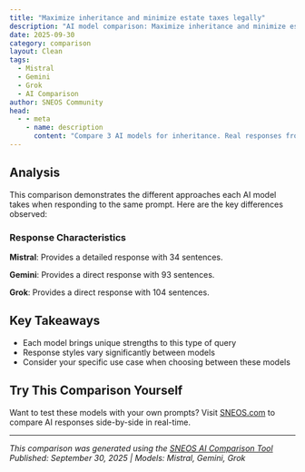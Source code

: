 ```yaml
---
title: "Maximize inheritance and minimize estate taxes legally"
description: "AI model comparison: Maximize inheritance and minimize estate taxes legally..."
date: 2025-09-30
category: comparison
layout: Clean
tags:
  - Mistral
  - Gemini
  - Grok
  - AI Comparison
author: SNEOS Community
head:
  - - meta
    - name: description
      content: "Compare 3 AI models for inheritance. Real responses from Mistral, Gemini, Grok with detailed analysis."
---
```


<ChatComparison
  title="Maximize inheritance and minimize estate taxes legally"
  prompt="Maximize inheritance and minimize estate taxes legally"
  :responses='{
    "Mistral": "Maximizing inheritance and minimizing estate taxes legally involves careful planning and the use of various financial and legal strategies. Here are some steps you can consider:\n\n### 1. **Estate Planning**\n   - **Wills and Trusts**: Create a will to ensure your assets are distributed according to your wishes. Consider setting up trusts, such as revocable living trusts or irrevocable trusts, to manage and distribute assets more efficiently.\n   - **Beneficiary Designations**: Ensure that beneficiary designations on life insurance policies, retirement accounts, and other assets are up-to-date and aligned with your estate plan.\n\n### 2. **Gifting**\n   - **Annual Gift Tax Exclusion**: You can gift up to a certain amount each year to as many individuals as you wish without incurring gift taxes. As of 2023, this amount is $17,000 per recipient.\n   - **Lifetime Gift Tax Exemption**: Utilize your lifetime gift tax exemption, which allows you to gift a larger amount over your lifetime without incurring gift taxes. As of 2023, this amount is $12.92 million.\n\n### 3. **Tax-Efficient Investments**\n   - **Tax-Advantaged Accounts**: Maximize contributions to tax-advantaged accounts like IRAs, 401(k)s, and 529 plans.\n   - **Tax-Efficient Investments**: Invest in assets that are tax-efficient, such as municipal bonds, which are generally exempt from federal income tax.\n\n### 4. **Life Insurance**\n   - **Irrevocable Life Insurance Trust (ILIT)**: Set up an ILIT to own your life insurance policy, which can help keep the death benefit out of your taxable estate.\n\n### 5. **Charitable Giving**\n   - **Charitable Remainder Trusts (CRTs)**: Establish a CRT to donate assets to charity while retaining an income stream for yourself or your beneficiaries.\n   - **Donor-Advised Funds (DAFs)**: Contribute to a DAF to receive an immediate tax deduction and recommend grants to charities over time.\n\n### 6. **Business Succession Planning**\n   - **Buy-Sell Agreements**: If you own a business, establish a buy-sell agreement to ensure a smooth transition of ownership and minimize estate taxes.\n   - **Family Limited Partnerships (FLPs)**: Use FLPs to transfer business interests to family members while retaining control and potentially reducing the value of the transferred assets for estate tax purposes.\n\n### 7. **Estate Tax Exemptions**\n   - **Portability**: Ensure that both spouses utilize their estate tax exemptions. Portability allows a surviving spouse to use any unused exemption of the deceased spouse.\n   - **Marital Deduction**: Take advantage of the unlimited marital deduction, which allows you to transfer an unlimited amount of assets to your spouse without incurring estate taxes.\n\n### 8. **Professional Advice**\n   - **Consult Experts**: Work with estate planning attorneys, financial advisors, and tax professionals to develop a comprehensive plan tailored to your specific situation.\n\n### 9. **Regular Review**\n   - **Update Your Plan**: Regularly review and update your estate plan to account for changes in tax laws, family circumstances, and financial situations.\n\n### 10. **Healthcare and Financial Powers of Attorney**\n   - **Durable Power of Attorney**: Ensure you have a durable power of attorney for financial matters and a healthcare power of attorney to manage your affairs if you become incapacitated.\n\nBy implementing these strategies, you can maximize the inheritance for your beneficiaries and minimize estate taxes legally. Always consult with qualified professionals to ensure compliance with current laws and regulations.",
    "Gemini": "Okay, this is a common and important goal for many people.  It\u0027s crucial to understand that estate planning and tax minimization are complex and highly dependent on individual circumstances, asset types, and applicable laws (which vary by jurisdiction).  **I am an AI and cannot provide legal or financial advice.  You need to consult with qualified professionals, such as an estate planning attorney, a certified public accountant (CPA), and potentially a financial advisor, to get personalized guidance.**\n\nThat being said, I can provide a general overview of common strategies and considerations.  Think of this as a starting point for your discussions with those professionals.\n\n**I. Core Strategies for Maximizing Inheritance and Minimizing Estate Taxes:**\n\n*   **A. Lifetime Gifting:**\n    *   **Annual Gift Tax Exclusion:**  The IRS allows you to gift a certain amount of money each year to as many individuals as you like without incurring gift tax or using up your lifetime gift tax exemption.  This amount changes annually.  Gifting within the annual exclusion allows you to gradually reduce your taxable estate without tax consequences.\n    *   **Gift Tax Exemption (Lifetime Exemption):**  The US has a significant lifetime gift and estate tax exemption. This is the total amount you can give away during your lifetime and/or leave at death before estate taxes kick in. The amount is quite high, but it is important to note that its future is uncertain (it is scheduled to revert to a lower amount in the future unless Congress acts).\n    *   **Gifting Appreciated Assets:**  Consider gifting assets that are likely to appreciate in value in the future.  This shifts the future appreciation out of your estate.  However, be mindful of the recipient\u0027s basis in the asset (carryover basis) and potential capital gains taxes when they eventually sell it.\n    *   **Direct Payment of Tuition and Medical Expenses:**  You can pay tuition expenses directly to an educational institution or medical expenses directly to a healthcare provider on behalf of someone else without it being considered a taxable gift, and without using the annual exclusion or lifetime exemption. This can be a very efficient way to reduce your estate.\n*   **B. Estate Planning Documents:**\n    *   **Will:**  A will is the foundation of any estate plan. It directs how your assets will be distributed after your death. Without a will, state law dictates who inherits, which may not align with your wishes.\n    *   **Revocable Living Trust (RLT):**  An RLT allows you to manage your assets during your lifetime and transfer them to your beneficiaries after your death, often avoiding probate.  While it doesn\u0027t inherently save on estate taxes, it provides flexibility and control.  Assets in a revocable trust are still considered part of your taxable estate.\n    *   **Irrevocable Trusts:** These trusts can be powerful tools for estate tax minimization. Because you relinquish control of the assets placed in the trust, they are generally removed from your taxable estate. Common types include:\n        *   **Irrevocable Life Insurance Trust (ILIT):** Owns your life insurance policy, preventing the policy proceeds from being included in your taxable estate.  The proceeds can then be used to pay estate taxes or provide liquidity to your heirs.\n        *   **Grantor Retained Annuity Trust (GRAT):** You transfer assets to the trust, receive an annuity payment for a fixed term, and the remaining assets (plus any appreciation) pass to your beneficiaries at the end of the term.  It\u0027s effective if the assets appreciate faster than the IRS\u0027s interest rate (the \u0022Section 7520 rate\u0022).\n        *   **Qualified Personal Residence Trust (QPRT):**  You transfer your home to the trust, retain the right to live there for a set term, and then the home passes to your beneficiaries.  This can remove a significant asset from your estate at a discounted value.\n        *   **Family Limited Partnership (FLP) or LLC:** Can be used to transfer assets, often family business interests, to younger generations while retaining control. Valuation discounts may be available, reducing the taxable value of the transferred assets.\n    *   **Power of Attorney:**  Designates someone to manage your financial affairs if you become incapacitated.\n    *   **Healthcare Directive (Living Will):**  Outlines your wishes for medical treatment if you are unable to make decisions.\n*   **C. Charitable Giving:**\n    *   **Charitable Bequests:**  Leaving assets to qualified charities in your will or trust reduces your taxable estate.\n    *   **Charitable Remainder Trusts (CRTs):**  You transfer assets to the trust, receive income for a set period, and then the remaining assets go to charity.  You receive an income tax deduction when the trust is established.\n    *   **Private Foundations:**  Allow you to control charitable giving and involve your family in philanthropy.\n*   **D. Valuation Strategies:**\n    *   **Accurate Appraisals:**  Obtain professional appraisals of real estate, business interests, and other assets to establish fair market value for estate tax purposes.\n    *   **Valuation Discounts:**  Legitimately apply valuation discounts (e.g., for lack of marketability or minority interest) when valuing assets like closely held businesses.\n*   **E. Life Insurance:**\n    *   **Estate Liquidity:**  Life insurance can provide cash to pay estate taxes, avoiding the need to sell assets at potentially unfavorable times.\n    *   **ILITs (as mentioned above):**  Crucial for keeping life insurance proceeds out of your taxable estate.\n*   **F. Business Succession Planning:**\n    *   **Buy-Sell Agreements:**  Establish a plan for the transfer of ownership of a business upon your death or retirement.  These agreements can help establish the value of the business for estate tax purposes.\n    *   **Gifting Business Interests:**  Gradually gifting shares of the business to family members can reduce your estate.\n\n**II. Key Considerations:**\n\n*   **State Estate Taxes:**  Some states have their own estate taxes, which may have lower thresholds than the federal estate tax.  Plan accordingly.\n*   **Portability:**  The surviving spouse can \u0022port\u0022 the unused portion of the deceased spouse\u0027s estate tax exemption.  This allows the surviving spouse to use both their own exemption and the deceased spouse\u0027s unused exemption.  However, this requires filing an estate tax return even if no tax is due.\n*   **Basis Planning:**  Assets inherited from an estate generally receive a \u0022step-up\u0022 in basis to their fair market value at the date of death.  This can significantly reduce capital gains taxes when the heirs eventually sell the assets.  Be aware of potential limitations or changes to the step-up in basis rules.\n*   **Generation-Skipping Transfer (GST) Tax:**  This tax applies to transfers to grandchildren or more remote descendants (or unrelated individuals who are significantly younger than you).  There is a separate GST tax exemption.\n*   **Tax Law Changes:**  Estate tax laws are subject to change.  It\u0027s essential to review your estate plan regularly to ensure it remains effective in light of current laws.\n*   **Control vs. Tax Savings:**  Balancing the desire to minimize estate taxes with the need to maintain control over your assets is a key consideration.  Irrevocable trusts, while effective for tax savings, involve giving up control.\n*   **Family Dynamics:**  Consider the potential impact of your estate plan on family relationships.  Open communication and fair treatment of heirs are essential.\n*   **Complexity:**  Estate planning can be complex. Don\u0027t try to do it yourself. Work with experienced professionals.\n*   **Domicile:** Your primary residence (domicile) at the time of your death will determine which state\u0027s laws govern your estate. Moving to a state with no estate tax can be a strategy for some, but it\u0027s a major life decision.\n*   **Retirement Accounts:** Be aware of the tax implications of inheriting retirement accounts (IRAs, 401(k)s).  The rules are complex and have changed in recent years with the SECURE Act and SECURE Act 2.0.\n\n**III.  Actionable Steps:**\n\n1.  **Inventory Your Assets:**  Create a detailed list of all your assets, including real estate, investments, retirement accounts, business interests, life insurance policies, and personal property.\n2.  **Determine Your Goals:**  What are your priorities?  Minimizing taxes, providing for your family, supporting charities, or maintaining control over your assets?\n3.  **Consult with Professionals:**  Meet with an estate planning attorney, CPA, and financial advisor to discuss your specific situation and develop a personalized plan.\n4.  **Review and Update Regularly:**  Estate plans should be reviewed and updated periodically (at least every 3-5 years, or sooner if there are significant life changes).\n\n**Disclaimer:** This information is for general educational purposes only and does not constitute legal, financial, or tax advice.  You should consult with qualified professionals before making any decisions about your estate plan.\n",
    "Grok": "Maximizing inheritance and minimizing estate taxes legally requires careful planning and the use of various strategies within the bounds of current tax laws. Estate tax laws and thresholds can differ significantly by country and, in some cases, by state or region (e.g., in the U.S., federal estate taxes and state-level estate or inheritance taxes apply). Below, I\u2019ll focus on general strategies commonly used in the United States as a reference point, but many of these principles can be adapted to other jurisdictions with appropriate legal advice. Always consult with a qualified estate planning attorney or tax advisor to ensure compliance with local laws and to tailor a plan to your specific circumstances.\n\n### 1. Understand Estate Tax Exemptions and Thresholds\n- **Federal Estate Tax Exemption (U.S. as of 2023):** The federal estate tax applies only to estates exceeding a certain value. For 2023, the exemption is $12.92 million per individual (or $25.84 million for a married couple). Estates below this threshold are not subject to federal estate tax. Note that this exemption is set to decrease to about half this amount in 2026 under current law unless extended by Congress.\n- **State Estate/Inheritance Taxes:** Some states impose their own estate or inheritance taxes with lower exemption thresholds (e.g., Massachusetts and Oregon have exemptions around $1-2 million). Research your state\u2019s rules if applicable.\n- **Key Action:** Track changes in tax laws and plan around current exemptions to minimize taxable estate value.\n\n### 2. Leverage Annual Gift Tax Exclusions\n- **Annual Exclusion (U.S. as of 2023):** You can gift up to $17,000 per person per year (or $34,000 for married couples splitting gifts) to as many individuals as you like without incurring gift tax or reducing your lifetime estate tax exemption.\n- **Strategy:** Start gifting assets to heirs during your lifetime to reduce the size of your taxable estate. This can include cash, stocks, or other property.\n- **Additional Benefit:** Gifts of appreciating assets (like stocks or real estate) remove future growth from your estate, further reducing tax liability.\n\n### 3. Utilize Lifetime Gift Tax Exemption\n- Beyond the annual exclusion, you can use your lifetime gift tax exemption (tied to the federal estate tax exemption of $12.92 million in 2023) to transfer larger sums or assets without immediate tax. However, amounts gifted above the annual exclusion reduce your lifetime estate tax exemption.\n- **Strategy:** Consider gifting high-value or rapidly appreciating assets early to lock in current exemption levels before they potentially decrease in 2026.\n\n### 4. Establish Trusts to Protect and Transfer Wealth\nTrusts are powerful tools for estate planning and tax minimization. Here are some common types:\n- **Irrevocable Trusts:** Once funded, assets are removed from your taxable estate. Examples include:\n  - **Irrevocable Life Insurance Trusts (ILITs):** Owns life insurance policies so proceeds are not included in your estate.\n  - **Grantor Retained Annuity Trusts (GRATs):** Allows you to transfer asset growth to heirs with minimal or no gift tax by retaining an annuity stream for a set period.\n  - **Qualified Personal Residence Trusts (QPRTs):** Transfers a home to heirs at a reduced gift tax value while you retain the right to live there for a term.\n- **Revocable Trusts:** While these don\u2019t reduce estate taxes (since you retain control), they avoid probate, ensuring quicker, private asset distribution to heirs.\n- **Charitable Trusts:** Such as Charitable Remainder Trusts (CRTs) or Charitable Lead Trusts (CLTs), can provide income to you or heirs while reducing taxable estate value through charitable donations.\n- **Key Action:** Work with an estate planning attorney to select and fund trusts that align with your goals.\n\n### 5. Take Advantage of Spousal Portability\n- **Portability Rule (U.S.):** If one spouse dies without using their full estate tax exemption, the unused portion can be transferred to the surviving spouse. This allows a married couple to potentially shield up to $25.84 million (2023 figures) from estate taxes.\n- **Key Action:** File IRS Form 706 after the first spouse\u2019s death to claim portability, even if no estate tax is due, to preserve the exemption for the surviving spouse.\n\n### 6. Donate to Charity\n- Charitable donations made during your lifetime or through your estate are deductible from your taxable estate.\n- **Strategies:**\n  - Direct bequests in your will or trust to qualified charities.\n  - Set up a donor-advised fund or charitable trust for ongoing giving with tax benefits.\n  - Donate appreciated assets (e.g., stocks) to avoid capital gains tax while reducing estate value.\n- **Key Benefit:** Unlimited charitable deduction for estate tax purposes.\n\n### 7. Use Valuation Discounts for Family Businesses or Assets\n- If you own a family business or other illiquid assets, transferring ownership interests (e.g., to children or a trust) can qualify for valuation discounts due to lack of marketability or minority ownership.\n- **Key Action:** Work with a tax professional or appraiser to apply legitimate discounts, reducing the taxable value of transferred assets.\n\n### 8. Convert Assets to Non-Taxable Forms\n- **Life Insurance:** Proceeds from life insurance are generally not subject to income or estate tax if structured properly (e.g., owned by an ILIT). Use insurance to provide liquidity for heirs to pay estate taxes without selling assets.\n- **Roth IRA Conversions:** Convert traditional IRAs to Roth IRAs over time. While you\u2019ll pay income tax on the conversion, future growth and withdrawals are tax-free for heirs, and Roth IRAs are not part of the taxable estate in the same way.\n\n### 9. Plan for Step-Up in Basis\n- Under current U.S. law, inherited assets receive a \u201Cstep-up\u201D in basis to their fair market value at the time of death, eliminating capital gains tax on appreciation during your lifetime.\n- **Strategy:** Hold onto appreciating assets (like real estate or stocks) until death rather than selling or gifting them, if the estate tax savings outweigh other considerations. However, weigh this against potential estate tax liability if your estate exceeds exemption thresholds.\n\n### 10. Minimize Probate and Administrative Costs\n- Probate can be costly and time-consuming, reducing the inheritance passed to heirs.\n- **Strategies:**\n  - Use revocable trusts to bypass probate.\n  - Designate beneficiaries on accounts like IRAs, 401(k)s, and life insurance to transfer directly to heirs.\n  - Title assets as \u201Ctransfer on death\u201D (TOD) or \u201Cpayable on death\u201D (POD) where applicable.\n- **Key Benefit:** Reduces legal fees and delays, preserving more for heirs.\n\n### 11. Consider Relocation if State Taxes Are High\n- Some states have high estate or inheritance taxes (e.g., New York, Maryland), while others have none (e.g., Florida, Texas).\n- **Strategy:** If feasible, relocate to a tax-friendly state after retirement. Ensure you meet residency requirements to avoid dual taxation.\n\n### 12. Keep Detailed Records and Update Your Plan\n- Tax laws and personal circumstances change over time. Review your estate plan every 3-5 years or after major life events (marriage, divorce, births, deaths).\n- Maintain accurate records of gifts, asset values, and trust documents to avoid disputes or IRS challenges.\n\n### Important Notes:\n- **Avoid Fraudulent or Aggressive Schemes:** The IRS scrutinizes estate planning strategies for abuse. Tactics like undervaluing assets or sham trusts can lead to penalties or legal challenges. Stick to well-established, legal methods.\n- **Generation-Skipping Transfer Tax (GSTT):** Be aware of additional taxes on transfers to grandchildren or later generations, which may apply alongside estate and gift taxes.\n- **International Considerations:** If you or your heirs live abroad or hold foreign assets, consult a specialist in cross-border estate planning to navigate double taxation treaties and foreign tax laws.\n\nBy implementing a combination of these strategies, you can legally minimize estate taxes and maximize the inheritance passed to your heirs. Start early, as many of these approaches (like gifting or trust funding) require time to be effective. Always work with professionals to ensure your plan complies with current laws and optimizes your financial situation. Where are you located, and do you have specific assets or family circumstances to consider? I can tailor further advice accordingly."
  }'
  published-date="13:48"
/>

## Analysis

This comparison demonstrates the different approaches each AI model takes when responding to the same prompt. Here are the key differences observed:

### Response Characteristics

**Mistral**: Provides a detailed response with 34 sentences. 

**Gemini**: Provides a direct response with 93 sentences. 

**Grok**: Provides a direct response with 104 sentences. 

## Key Takeaways

- Each model brings unique strengths to this type of query
- Response styles vary significantly between models
- Consider your specific use case when choosing between these models

## Try This Comparison Yourself

Want to test these models with your own prompts? Visit [SNEOS.com](https://sneos.com) to compare AI responses side-by-side in real-time.

---

*This comparison was generated using the [SNEOS AI Comparison Tool](https://sneos.com)*
*Published: September 30, 2025 | Models: Mistral, Gemini, Grok*

